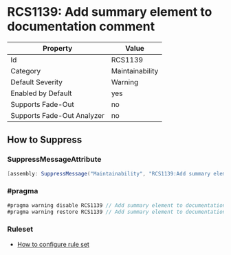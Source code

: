 # RCS1139: Add summary element to documentation comment

Property | Value
--- | ---
Id|RCS1139
Category|Maintainability
Default Severity|Warning
Enabled by Default|yes
Supports Fade\-Out|no
Supports Fade\-Out Analyzer|no

## How to Suppress

### SuppressMessageAttribute

```csharp
[assembly: SuppressMessage("Maintainability", "RCS1139:Add summary element to documentation comment.", Justification = "<Pending>")]
```

### \#pragma

```csharp
#pragma warning disable RCS1139 // Add summary element to documentation comment.
#pragma warning restore RCS1139 // Add summary element to documentation comment.
```

### Ruleset

* [How to configure rule set](../HowToConfigureAnalyzers.md)
